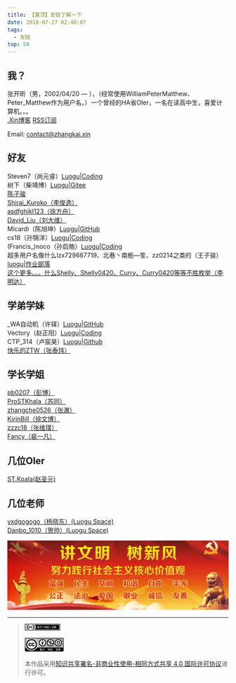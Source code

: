 ```yaml
---
title: 【置顶】友链了解一下
date: 2018-07-27 02:40:07
tags: 
  - 友链
top: 50
---
```


## 我？

张开昕（男，2002/04/20 — ），（经常使用WilliamPeterMatthew、Peter_Matthew作为用户名，）一个曾经的HA省OIer，一名在读高中生，喜爱计算机。。。  
[.Xin博客](https://www.zhangkai.xin/) [RSS订阅](https://www.zhangkai.xin/atom.xml)  

<script> 
	var online= new Array(); 
</script> 
<script src="http://webpresence.qq.com/getonline?Type=1&1145232806:"></script> 
<script> 
	if(online[0]==0) 
		document.write("<a target='_blank' href='http://sighttp.qq.com/authd?IDKEY=950ae6bebc382b5f992bb615a23334fb90cbfae4201b1473'><img border='0'  src='/pic/offline_qq_1.png' alt='发送QQ离线留言' title='发送QQ离线留言'/></a>"); 
	else 
		document.write("<a target='_blank' href='http://sighttp.qq.com/authd?IDKEY=950ae6bebc382b5f992bb615a23334fb90cbfae4201b1473'><img border='0'  src='/pic/qq_1.png' alt='与我进行QQ交谈' title='与我进行QQ交谈'/></a>"); 
</script>

Email: contact@zhangkai.xin


## 好友

Steven7（尚元睿）[Luogu](https://www.luogu.org/blog/steven7/)|[Coding](https://syr_steven.coding.me/)  
树下（柴靖博）[Luogu](https://www.luogu.org/blog/shuxia/)|[Gitee](https://utjb.gitee.io/)  
[陈子骏](https://www.luogu.org/blog/czj586240000/)  
[Shirai_Kuroko（李俊逸）](https://mywife-kuroko.blog.luogu.org/)  
[asdfghjkl123（徐方舟）](https://www.luogu.org/blog/asdfghjkl123/)  
[David_Liu（刘大维）](https://www.luogu.org/blog/Davids/)  
Micardi（陈旭坤）[Luogu](https://micardi.blog.luogu.org/)|[GitHub](https://micardi.github.io/)  
cs18（孙锦洋）[Luogu](https://www.luogu.org/blog/Alice-world/)|[Coding](https://cs18.coding.me/)  
(Francis_)noco（孙启皓）[Luogu](https://fancis-noco.blog.luogu.org/)|[Coding](https://francis_noco.coding.me/)  
超多用户名像什么lzx729687719、北巷丶南栀—笙、zz0214之类的（王子骏）[luogu](https://www.luogu.org/blog/zz0214/)|[作业部落](https://www.zybuluo.com/Bei-S/note/1381469)  
[这个更多。。。什么Shelly、Shelly0420、Curry、Curry0420等等不胜枚举（李明达）](https://www.luogu.org/blog/speedforce/)  

## 学弟学妹

_WA自动机（许铎）[Luogu](https://www.luogu.org/blog/WA-automaton/)|[GitHub](https://wa-automaton.github.io/)  
Vectory（赵正阳）[Luogu](https://www.luogu.org/blog/user60150/)|[Coding](http://zzy2002.coding.me/)  
CTP_314（卢宸昊）[Luogu](https://www.luogu.org/blog/ctp-314/)|[Github](https://ctp314.github.io/)  
[快乐的ZTW（张泰玮）](https://ztw0609.blog.luogu.org/)  

## 学长学姐

[pb0207（彭博）](https://pb0207.github.io/)  
[ProSTKhala（苏同）](https://prostkhala.github.io/)  
[zhangche0526（张澈）](https://zhangche0526.github.io/)  
[KirinBill（徐文博）](https://www.zybuluo.com/KirinBill/note/878927)  
[zzzc18（张维璞）](https://www.zybuluo.com/zzzc18/note/789450)  
[Fancy（裴一凡）](https://fancypei.github.io/)  

## 几位OIer
[ST.Koala(赵圣元)](http://www.koalast.xyz/)

## 几位老师

[yxdgogogo（杨晓东）(Luogu Space)](https://www.luogu.com.cn/user/12287)  
[Danbo_1010（贺帅）(Luogu Space)](https://www.luogu.com.cn/user/35392)  

![](/pic/0076VEu5ly1g09gtou8spj30u009eacd.jpg)

------------

> [![知识共享许可协议](/pic/license/BY-NC-SA_80x15.png)](https://creativecommons.org/licenses/by-nc-sa/4.0/deed.zh)
> 
> [![知识共享许可协议](/pic/license/BY-NC-SA_88x31.png)](https://creativecommons.org/licenses/by-nc-sa/4.0/deed.zh)
> 
> 本作品采用[知识共享署名-非商业性使用-相同方式共享 4.0 国际许可协议](https://creativecommons.org/licenses/by-nc-sa/4.0/deed.zh)进行许可。